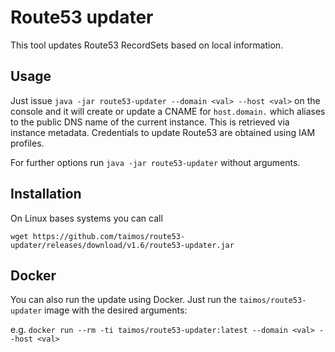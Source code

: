 # Route53 updater

This tool updates Route53 RecordSets based on local information.

## Usage
Just issue ``java -jar route53-updater --domain <val> --host <val>`` on the console and it will create or update a CNAME for ``host.domain.`` which aliases to the public DNS name of the current instance. This is retrieved via instance metadata. Credentials to update Route53 are obtained using IAM profiles.

For further options run ``java -jar route53-updater`` without arguments. 

## Installation

On Linux bases systems you can call

``wget https://github.com/taimos/route53-updater/releases/download/v1.6/route53-updater.jar``

## Docker

You can also run the update using Docker. Just run the `taimos/route53-updater` image with the desired arguments:

e.g. `docker run --rm -ti taimos/route53-updater:latest --domain <val> --host <val>`